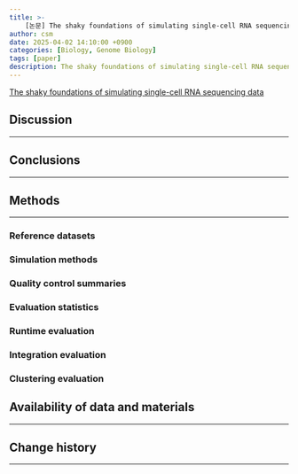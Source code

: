 ```yaml
---
title: >-
    [논문] The shaky foundations of simulating single-cell RNA sequencing data(2)
author: csm
date: 2025-04-02 14:10:00 +0900
categories: [Biology, Genome Biology]
tags: [paper]
description: The shaky foundations of simulating single-cell RNA sequencing data
---
```


<a href="https://genomebiology.biomedcentral.com/articles/10.1186/s13059-023-02904-1#Sec1">The shaky foundations of simulating single-cell RNA sequencing data</a>

## Discussion
---

## Conclusions
---

## Methods
---
### Reference datasets

### Simulation methods

### Quality control summaries

### Evaluation statistics

### Runtime evaluation

### Integration evaluation

### Clustering evaluation

## Availability of data and materials
---

## Change history
---                             